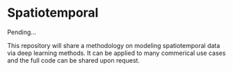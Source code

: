 # Spatiotemporal

Pending...

This repository will share a methodology on modeling spatiotemporal data via deep learning methods. It can be applied to many commerical use cases and the full code can be shared upon request. 
